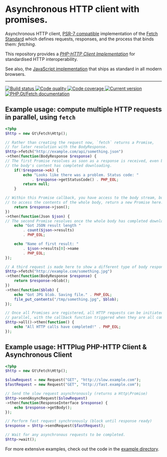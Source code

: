 # Asynchronous HTTP client with promises.

Asynchronous HTTP client, [PSR-7 compatible][psr-7] implementation of the [Fetch Standard][fetch-standard] which defines requests, responses, and the process that binds them: _fetching_.

This repository provides a [_PHP-HTTP Client Implementation_][php-http-client] for standardised HTTP interoperability.

See also, the [JavaScript implementation][fetch-js] that ships as standard in all modern browsers.

***

<a href="https://circleci.com/gh/PhpGt/Fetch" target="_blank">
    <img src="https://badge.status.php.gt/fetch-build.svg" alt="Build status" />
</a>
<a href="https://scrutinizer-ci.com/g/PhpGt/Fetch" target="_blank">
    <img src="https://badge.status.php.gt/fetch-quality.svg" alt="Code quality" />
</a>
<a href="https://scrutinizer-ci.com/g/PhpGt/Fetch" target="_blank">
    <img src="https://badge.status.php.gt/fetch-coverage.svg" alt="Code coverage" />
</a>
<a href="https://packagist.org/packages/PhpGt/Fetch" target="_blank">
    <img src="https://badge.status.php.gt/fetch-version.svg" alt="Current version" />
</a>
<a href="https://www.php.gt/fetch" target="_blank">
    <img src="https://badge.status.php.gt/fetch-docs.svg" alt="PHP.Gt/Fetch documentation" />
</a>

## Example usage: compute multiple HTTP requests in parallel, using `fetch`

```php
<?php
$http = new Gt\Fetch\Http();

// Rather than creating the request now, `fetch` returns a Promise, 
// for later resolution with the BodyResponse.
$http->fetch("http://example.com/api/something.json")
->then(function(BodyResponse $response) {
// The first Promise resolves as soon as a response is received, even before
// the body's content has completed downloading.
	if(!$response->ok) {
		echo "Looks like there was a problem. Status code: "
			. $response->getStatusCode() . PHP_EOL;
		return null;
	}

// Within this Promise callback, you have access to the body stream, but
// to access the contents of the whole body, return a new Promise here:
    return $response->json();
})
->then(function(Json $json) {
// The second Promise resolves once the whole body has completed downloading.
    echo "Got JSON result length "
    	. count($json->results)
    	. PHP_EOL;

    echo "Name of first result: "
    	. $json->results[0]->name
    	. PHP_EOL;
});

// A third request is made here to show a different type of body response:
$http->fetch("http://example.com/something.jpg")
->then(function(BodyResponse $response) {
    return $response->blob();
})
->then(function($blob) {
    echo "Got JPG blob. Saving file." . PHP_EOL;
    file_put_contents("/tmp/something.jpg", $blob);
});

// Once all Promises are registered, all HTTP requests can be initiated in
// parallel, with the callback function triggered when they are all complete. 
$http->all()->then(function() {
    echo "All HTTP calls have completed!" . PHP_EOL;
});
```

## Example usage: HTTPlug PHP-HTTP Client & Asynchronous Client

```php
<?php
$http = new Gt\Fetch\Http();

$slowRequest = new Request("GET", "http://slow.example.com");
$fastRequest = new Request("GET", "http://fast.example.com");

// Send the slow request asynchronously (returns a Http\Promise)
$http->sendAsyncRequest($slowRequest)
->then(function(ResponseInterface $response) {
	echo $response->getBody();
});

// Perform fast request synchronously (block until response ready)
$response = $http->sendRequest($fastRequest);

// Wait for any asynchronous requests to be completed.
$http->wait();
``` 

For more extensive examples, check out the code in the [example directory](/example).

[psr-7]: http://www.php-fig.org/psr/psr-7/
[fetch-standard]: https://fetch.spec.whatwg.org/
[fetch-js]: https://developer.mozilla.org/en/docs/Web/API/Fetch_API
[php-http-client]: http://docs.php-http.org/en/latest/index.html